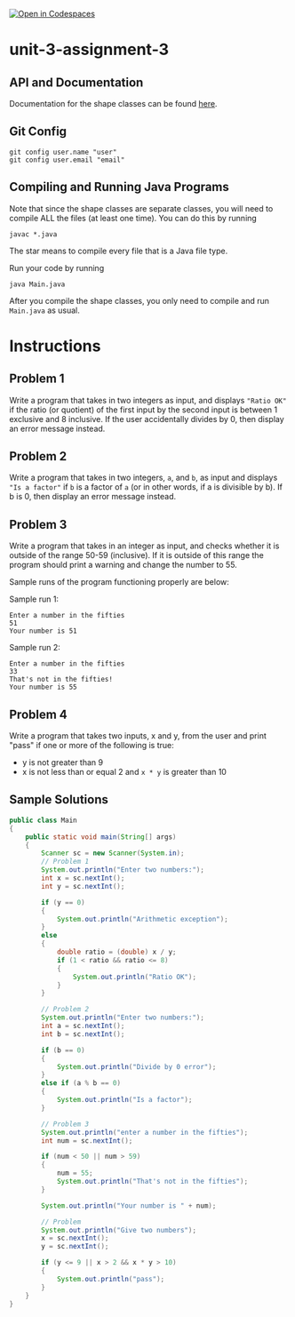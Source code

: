 [![Open in Codespaces](https://classroom.github.com/assets/launch-codespace-2972f46106e565e64193e422d61a12cf1da4916b45550586e14ef0a7c637dd04.svg)](https://classroom.github.com/open-in-codespaces?assignment_repo_id=16810705)
# unit-3-assignment-3

## API and Documentation
Documentation for the shape classes can be found [here](https://coderunner.projectstem.org/docs/shapes/index.html).

## Git Config
```
git config user.name "user"
git config user.email "email"
```

## Compiling and Running Java Programs
Note that since the shape classes are separate classes, you will need to compile ALL the files (at least one time).  You can do this by running
```
javac *.java
```
The star means to compile every file that is a Java file type.

Run your code by running
```
java Main.java
```

After you compile the shape classes, you only need to compile and run `Main.java` as usual.

# Instructions  

## Problem 1
Write a program that takes in two integers as input, and displays `"Ratio OK"` if the ratio (or quotient) of the first input by the second input is between 1 exclusive and 8 inclusive.  If the user accidentally divides by 0, then display an error message instead.

## Problem 2
Write a program that takes in two integers, `a`, and `b`, as input and displays `"Is a factor"` if `b` is a factor of `a` (or in other words, if a is divisible by b).  If b is 0, then display an error message instead.

## Problem 3
Write a program that takes in an integer as input, and checks whether it is outside of the range 50-59 (inclusive). If it is outside of this range the program should print a warning and change the number to 55. 

Sample runs of the program functioning properly are below:

Sample run 1:
```
Enter a number in the fifties
51
Your number is 51
```
Sample run 2:
```
Enter a number in the fifties
33
That's not in the fifties!
Your number is 55
```

## Problem 4
Write a program that takes two inputs, x and y, from the user and print "pass" if one or more of the following is true:

- y is not greater than 9
- x is not less than or equal 2 and `x * y` is greater than 10
## Sample Solutions
```java
public class Main
{
	public static void main(String[] args)
	{
		Scanner sc = new Scanner(System.in);
		// Problem 1
		System.out.println("Enter two numbers:");
		int x = sc.nextInt();
		int y = sc.nextInt();

		if (y == 0)
		{
			System.out.println("Arithmetic exception");
		}
		else
		{
			double ratio = (double) x / y;
			if (1 < ratio && ratio <= 8)
			{
				System.out.println("Ratio OK");
			}
		}

		// Problem 2
		System.out.println("Enter two numbers:");
		int a = sc.nextInt();
		int b = sc.nextInt();

		if (b == 0)
		{
			System.out.println("Divide by 0 error");
		}
		else if (a % b == 0)
		{
			System.out.println("Is a factor");
		}

		// Problem 3
		System.out.println("enter a number in the fifties");
		int num = sc.nextInt();

		if (num < 50 || num > 59)
		{
			num = 55;
			System.out.println("That's not in the fifties");
		}

		System.out.println("Your number is " + num);

		// Problem
		System.out.println("Give two numbers");
		x = sc.nextInt();
		y = sc.nextInt();

		if (y <= 9 || x > 2 && x * y > 10)
		{
			System.out.println("pass");
		}
	}
}
```
